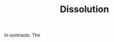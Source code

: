 ---
title: Dissolution
letter: D
permalink: "/definitions/bld-dissolution.html"
body: In oontraots. The
published_at: '2018-07-07'
source: Black's Law Dictionary 2nd Ed (1910)
layout: post
---